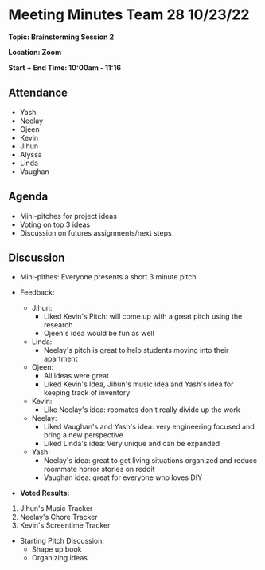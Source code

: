 # Meeting Minutes Team 28 10/23/22

**Topic: Brainstorming Session 2**

**Location: Zoom**

**Start + End Time: 10:00am - 11:16**

## Attendance
- Yash
- Neelay
- Ojeen
- Kevin
- Jihun
- Alyssa
- Linda
- Vaughan

## Agenda
- Mini-pitches for project ideas
- Voting on top 3 ideas
- Discussion on futures assignments/next steps

## Discussion
- Mini-pithes: Everyone presents a short 3 minute pitch 

- Feedback: 
	- Jihun:
		- Liked Kevin's Pitch: will come up with a great pitch using the research
		- Ojeen's idea would be fun as well
	- Linda:
		- Neelay's pitch is great to help students moving into their apartment 
	- Ojeen:
		- All ideas were great
		- Liked Kevin's Idea, Jihun's music idea and Yash's idea for keeping track of inventory
	- Kevin:
		- Like Neelay's idea: roomates don't really divide up the work
	- Neelay:
		- Liked Vaughan's and Yash's idea: very engineering focused and bring a new perspective
		- Liked Linda's idea: Very unique and can be expanded
	- Yash:
		- Neelay's idea: great to get living situations organized and reduce roommate horror stories on reddit
		- Vaughan idea: great for everyone who loves DIY
- **Voted Results:**

1. Jihun's Music Tracker
2. Neelay's Chore Tracker
3. Kevin's Screentime Tracker

- Starting Pitch Discussion:
	- Shape up book
	- Organizing ideas
